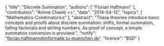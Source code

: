{
    "title": "Discrete Summation",
    "authors": [
        "Florian Haftmann"
    ],
    "contributors": "Amine Chaieb <>",
    "date": "2014-04-13",
    "topics": [
        "Mathematics-Combinatorics"
    ],
    "abstract": "These theories introduce basic concepts and proofs about discrete summation: shifts, formal summation, falling factorials and stirling numbers. As proof of concept, a simple summation conversion is provided.",
    "notify": "florian.haftmann@informatik.tu-muenchen.de",
    "licence": "BSD"
}